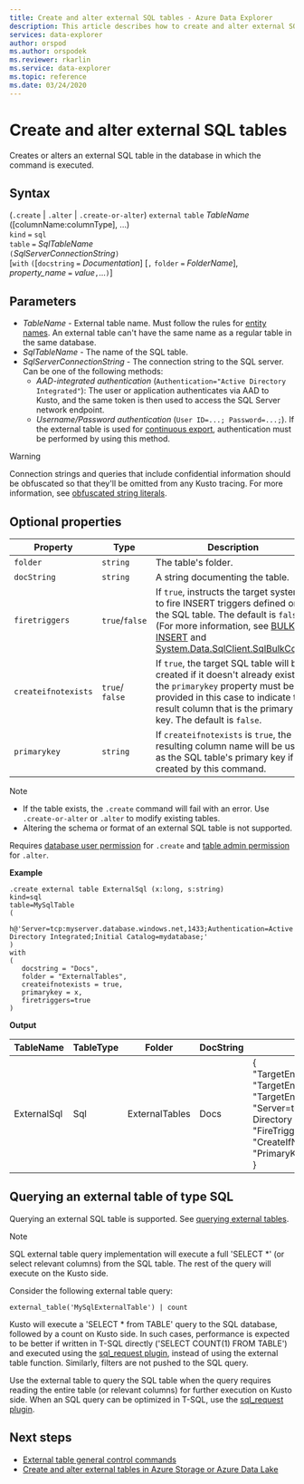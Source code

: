 ```yaml
---
title: Create and alter external SQL tables - Azure Data Explorer
description: This article describes how to create and alter external SQL tables.
services: data-explorer
author: orspod
ms.author: orspodek
ms.reviewer: rkarlin
ms.service: data-explorer
ms.topic: reference
ms.date: 03/24/2020
---
```


# Create and alter external SQL tables

Creates or alters an external SQL table in the database in which the command is executed.  

## Syntax

(`.create` | `.alter` | `.create-or-alter`) `external` `table` *TableName* ([columnName:columnType], ...)  
`kind` `=` `sql`  
`table` `=` *SqlTableName*  
`(`*SqlServerConnectionString*`)`  
[`with` `(`[`docstring` `=` *Documentation*] [`,` `folder` `=` *FolderName*], *property_name* `=` *value*`,`...`)`]

## Parameters

* *TableName* - External table name. Must follow the rules for [entity names](../query/schema-entities/entity-names.md). An external table can't have the same name as a regular table in the same database.
* *SqlTableName* - The name of the SQL table.
* *SqlServerConnectionString* - The connection string to the SQL server. Can be one of the following methods: 
  * *AAD-integrated authentication* (`Authentication="Active Directory Integrated"`): 
The user or application authenticates via AAD to Kusto, and the same token is then used to access the SQL Server network endpoint.
  * *Username/Password authentication* (`User ID=...; Password=...;`). If the external table is used for [continuous export](data-export/continuous-data-export.md), authentication must be performed by using this method. 

> [!WARNING]
> Connection strings and queries that include confidential information should be obfuscated so that they'll be omitted from any Kusto tracing. For more information, see [obfuscated string literals](../query/scalar-data-types/string.md#obfuscated-string-literals).

## Optional properties

| Property            | Type            | Description                          |
|---------------------|-----------------|---------------------------------------------------------------------------------------------------|
| `folder`            | `string`        | The table's folder.                  |
| `docString`         | `string`        | A string documenting the table.      |
| `firetriggers`      | `true`/`false`  | If `true`, instructs the target system to fire INSERT triggers defined on the SQL table. The default is `false`. (For more information, see [BULK INSERT](https://msdn.microsoft.com/library/ms188365.aspx) and [System.Data.SqlClient.SqlBulkCopy](https://msdn.microsoft.com/library/system.data.sqlclient.sqlbulkcopy(v=vs.110).aspx)) |
| `createifnotexists` | `true`/ `false` | If `true`, the target SQL table will be created if it doesn't already exist; the `primarykey` property must be provided in this case to indicate the result column that is the primary key. The default is `false`.  |
| `primarykey`        | `string`        | If `createifnotexists` is `true`, the resulting column name will be used as the SQL table's primary key if it is created by this command.                  |

> [!NOTE]
> * If the table exists, the `.create` command will fail with an error. Use `.create-or-alter` or `.alter` to modify existing tables. 
> * Altering the schema or format of an external SQL table is not supported. 

Requires [database user permission](../management/access-control/role-based-authorization.md) for `.create` and [table admin permission](../management/access-control/role-based-authorization.md) for `.alter`. 
 
**Example** 

```kusto
.create external table ExternalSql (x:long, s:string) 
kind=sql
table=MySqlTable
( 
   h@'Server=tcp:myserver.database.windows.net,1433;Authentication=Active Directory Integrated;Initial Catalog=mydatabase;'
)
with 
(
   docstring = "Docs",
   folder = "ExternalTables", 
   createifnotexists = true,
   primarykey = x,
   firetriggers=true
)  
```

**Output**

| TableName   | TableType | Folder         | DocString | Properties                            |
|-------------|-----------|----------------|-----------|---------------------------------------|
| ExternalSql | Sql       | ExternalTables | Docs      | {<br>  "TargetEntityKind": "sqltable`",<br>  "TargetEntityName": "MySqlTable",<br>  "TargetEntityConnectionString": "Server=tcp:myserver.database.windows.net,1433;Authentication=Active Directory Integrated;Initial Catalog=mydatabase;",<br>  "FireTriggers": true,<br>  "CreateIfNotExists": true,<br>  "PrimaryKey": "x"<br>} |

## Querying an external table of type SQL 

Querying an external SQL table is supported. See [querying external tables](../../data-lake-query-data.md). 

> [!Note]
> SQL external table query implementation will execute a full 'SELECT *' (or select relevant columns) from the SQL table. The rest of the query will execute on the Kusto side. 

Consider the following external table query: 

```kusto
external_table('MySqlExternalTable') | count
```

Kusto will execute a 'SELECT * from TABLE' query to the SQL database, followed by a count on Kusto side. 
In such cases, performance is expected to be better if written in T-SQL directly ('SELECT COUNT(1) FROM TABLE') 
and executed using the [sql_request plugin](../query/sqlrequestplugin.md), instead of using the external table function. 
Similarly, filters are not pushed to the SQL query.  

Use the external table to query the SQL table when the query requires reading the entire table (or relevant columns) for further execution on Kusto side. 
When an SQL query can be optimized in T-SQL, use the [sql_request plugin](../query/sqlrequestplugin.md).

## Next steps

* [External table general control commands](externaltables.md)
* [Create and alter external tables in Azure Storage or Azure Data Lake](external-tables-azurestorage-azuredatalake.md)
